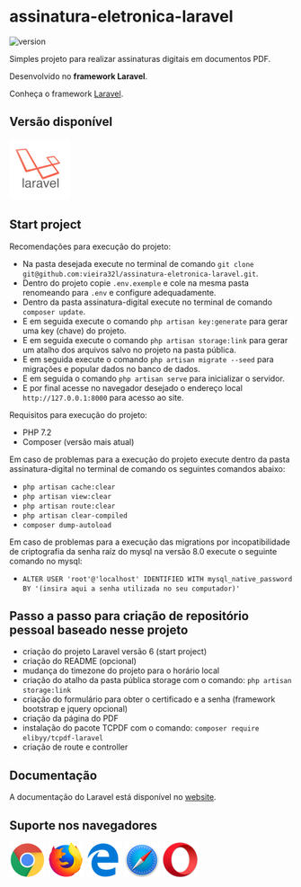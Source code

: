 # assinatura-eletronica-laravel

![version](https://img.shields.io/badge/version-1.0.0-blue.svg)

Simples projeto para realizar assinaturas digitais em documentos PDF.

Desenvolvido no **framework Laravel**.

Conheça o framework [Laravel](https://laravel.com).

## Versão disponível

![](public/images/readme/version/laravel.png)

## Start project

Recomendações para execução do projeto:

- Na pasta desejada execute no terminal de comando `git clone git@github.com:vieira32l/assinatura-eletronica-laravel.git`.
- Dentro do projeto copie `.env.exemple` e cole na mesma pasta renomeando para `.env` e configure adequadamente.
- Dentro da pasta assinatura-digital execute no terminal de comando `composer update`.
- E em seguida execute o comando `php artisan key:generate` para gerar uma key (chave) do projeto.
- E em seguida execute o comando `php artisan storage:link` para gerar um atalho dos arquivos salvo no projeto na pasta pública.
- E em seguida execute o comando `php artisan migrate --seed` para migrações e popular dados no banco de dados.
- E em seguida o comando `php artisan serve` para inicializar o servidor.
- E por final acesse no navegador desejado o endereço local `http://127.0.0.1:8000` para acesso ao site.

Requisitos para execução do projeto:

- PHP 7.2 
- Composer (versão mais atual)

Em caso de problemas para a execução do projeto execute dentro da pasta assinatura-digital no terminal de comando os seguintes comandos abaixo:

- `php artisan cache:clear`
- `php artisan view:clear`
- `php artisan route:clear`
- `php artisan clear-compiled`
- `composer dump-autoload`

Em caso de problemas para a execução das migrations por incopatibilidade de criptografia da senha raíz do mysql na versão 8.0 execute o seguinte comando no mysql:

- `ALTER USER 'root'@'localhost' IDENTIFIED WITH mysql_native_password BY '(insira aqui a senha utilizada no seu computador)'`

## Passo a passo para criação de repositório pessoal baseado nesse projeto

- criação do projeto Laravel versão 6 (start project)
- criação do README (opcional)
- mudança do timezone do projeto para o horário local
- criação do atalho da pasta pública storage com o comando: `php artisan storage:link`
- criação do formulário para obter o certificado e a senha (framework bootstrap e jquery opcional)
- criação da página do PDF
- instalação do pacote TCPDF com o comando: `composer require elibyy/tcpdf-laravel`
- criação de route e controller

## Documentação
A documentação do Laravel está disponível no [website](https://laravel.com/docs/).

## Suporte nos navegadores

![](public/images/readme/browsers/chrome.png)
![](public/images/readme/browsers/firefox.png)
![](public/images/readme/browsers/edge.png)
![](public/images/readme/browsers/safari.png)
![](public/images/readme/browsers/opera.png)